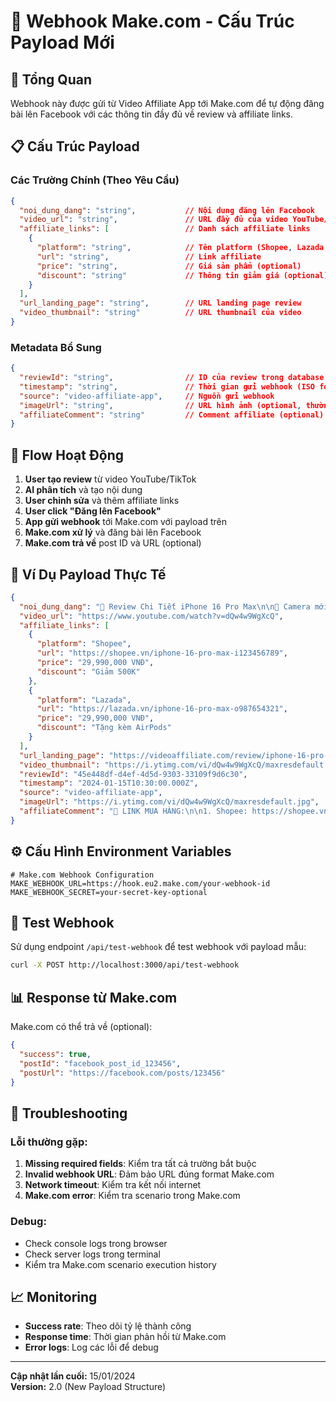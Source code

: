 # 📡 Webhook Make.com - Cấu Trúc Payload Mới

## 🎯 Tổng Quan

Webhook này được gửi từ Video Affiliate App tới Make.com để tự động đăng bài lên Facebook với các thông tin đầy đủ về review và affiliate links.

## 📋 Cấu Trúc Payload

### **Các Trường Chính (Theo Yêu Cầu)**

```json
{
  "noi_dung_dang": "string",           // Nội dung đăng lên Facebook
  "video_url": "string",               // URL đầy đủ của video YouTube/TikTok
  "affiliate_links": [                 // Danh sách affiliate links
    {
      "platform": "string",            // Tên platform (Shopee, Lazada, Tiki...)
      "url": "string",                 // Link affiliate
      "price": "string",               // Giá sản phẩm (optional)
      "discount": "string"             // Thông tin giảm giá (optional)
    }
  ],
  "url_landing_page": "string",        // URL landing page review
  "video_thumbnail": "string"          // URL thumbnail của video
}
```

### **Metadata Bổ Sung**

```json
{
  "reviewId": "string",                // ID của review trong database
  "timestamp": "string",               // Thời gian gửi webhook (ISO format)
  "source": "video-affiliate-app",     // Nguồn gửi webhook
  "imageUrl": "string",                // URL hình ảnh (optional, thường = video_thumbnail)
  "affiliateComment": "string"         // Comment affiliate (optional)
}
```

## 🔄 Flow Hoạt Động

1. **User tạo review** từ video YouTube/TikTok
2. **AI phân tích** và tạo nội dung
3. **User chỉnh sửa** và thêm affiliate links
4. **User click "Đăng lên Facebook"**
5. **App gửi webhook** tới Make.com với payload trên
6. **Make.com xử lý** và đăng bài lên Facebook
7. **Make.com trả về** post ID và URL (optional)

## 📝 Ví Dụ Payload Thực Tế

```json
{
  "noi_dung_dang": "🎥 Review Chi Tiết iPhone 16 Pro Max\n\n📱 Camera mới với zoom 5x\n⚡ Chip A18 Pro siêu mạnh\n🔋 Pin cả ngày không lo\n\n#iPhone16ProMax #Apple #TechReview",
  "video_url": "https://www.youtube.com/watch?v=dQw4w9WgXcQ",
  "affiliate_links": [
    {
      "platform": "Shopee",
      "url": "https://shopee.vn/iphone-16-pro-max-i123456789",
      "price": "29,990,000 VNĐ",
      "discount": "Giảm 500K"
    },
    {
      "platform": "Lazada", 
      "url": "https://lazada.vn/iphone-16-pro-max-o987654321",
      "price": "29,990,000 VNĐ",
      "discount": "Tặng kèm AirPods"
    }
  ],
  "url_landing_page": "https://videoaffiliate.com/review/iphone-16-pro-max-review-chi-tiet-123456",
  "video_thumbnail": "https://i.ytimg.com/vi/dQw4w9WgXcQ/maxresdefault.jpg",
  "reviewId": "45e448df-d4ef-4d5d-9303-33109f9d6c30",
  "timestamp": "2024-01-15T10:30:00.000Z",
  "source": "video-affiliate-app",
  "imageUrl": "https://i.ytimg.com/vi/dQw4w9WgXcQ/maxresdefault.jpg",
  "affiliateComment": "🛒 LINK MUA HÀNG:\n\n1. Shopee: https://shopee.vn/iphone-16-pro-max-i123456789 - 29,990,000 VNĐ (Giảm 500K)\n2. Lazada: https://lazada.vn/iphone-16-pro-max-o987654321 - 29,990,000 VNĐ (Tặng kèm AirPods)"
}
```

## ⚙️ Cấu Hình Environment Variables

```env
# Make.com Webhook Configuration
MAKE_WEBHOOK_URL=https://hook.eu2.make.com/your-webhook-id
MAKE_WEBHOOK_SECRET=your-secret-key-optional
```

## 🧪 Test Webhook

Sử dụng endpoint `/api/test-webhook` để test webhook với payload mẫu:

```bash
curl -X POST http://localhost:3000/api/test-webhook
```

## 📊 Response từ Make.com

Make.com có thể trả về (optional):

```json
{
  "success": true,
  "postId": "facebook_post_id_123456",
  "postUrl": "https://facebook.com/posts/123456"
}
```

## 🔧 Troubleshooting

### **Lỗi thường gặp:**

1. **Missing required fields**: Kiểm tra tất cả trường bắt buộc
2. **Invalid webhook URL**: Đảm bảo URL đúng format Make.com
3. **Network timeout**: Kiểm tra kết nối internet
4. **Make.com error**: Kiểm tra scenario trong Make.com

### **Debug:**

- Check console logs trong browser
- Check server logs trong terminal
- Kiểm tra Make.com scenario execution history

## 📈 Monitoring

- **Success rate**: Theo dõi tỷ lệ thành công
- **Response time**: Thời gian phản hồi từ Make.com
- **Error logs**: Log các lỗi để debug

---

**Cập nhật lần cuối:** 15/01/2024  
**Version:** 2.0 (New Payload Structure)
